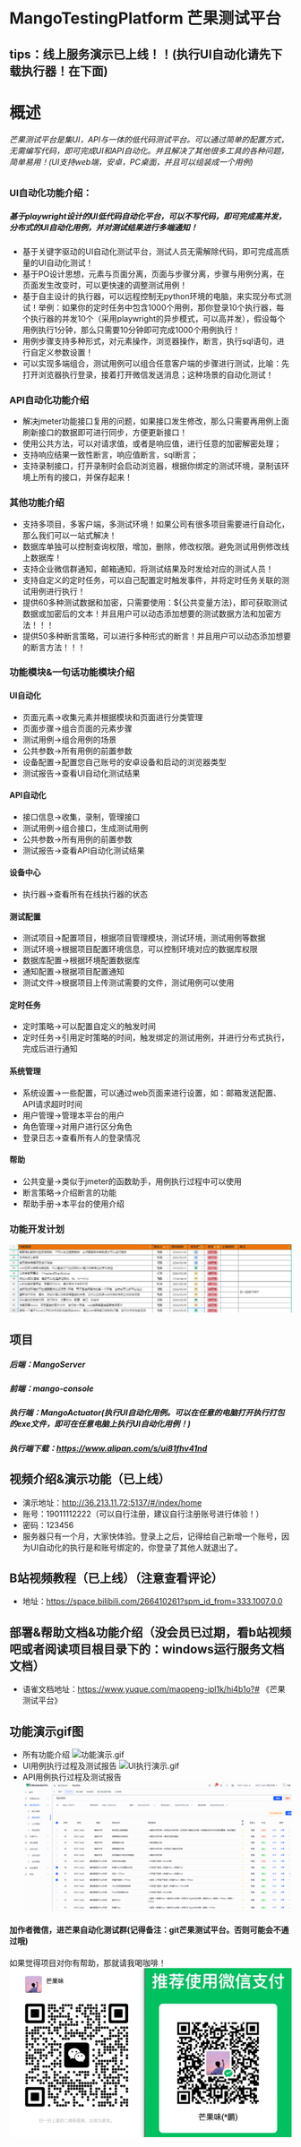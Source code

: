 # MangoTestingPlatform  芒果测试平台
## tips：线上服务演示已上线！！(执行UI自动化请先下载执行器！在下面)
# 概述
###### 芒果测试平台是集UI，API与一体的低代码测试平台。可以通过简单的配置方式，无需编写代码，即可完成UI和API自动化。并且解决了其他很多工具的各种问题，简单易用！(UI支持web端，安卓，PC桌面，并且可以组装成一个用例)

### UI自动化功能介绍：
##### 基于playwright设计的UI低代码自动化平台，可以不写代码，即可完成高并发，分布式的UI自动化用例，并对测试结果进行多端通知！
* 基于关键字驱动的UI自动化测试平台，测试人员无需解除代码，即可完成高质量的UI自动化测试！
* 基于PO设计思想，元素与页面分离，页面与步骤分离，步骤与用例分离，在页面发生改变时，可以更快速的调整测试用例！
* 基于自主设计的执行器，可以远程控制无python环境的电脑，来实现分布式测试！举例：如果你的定时任务中包含1000个用例，那你登录10个执行器，每个执行器的并发10个（采用playwright的异步模式，可以高并发），假设每个用例执行1分钟，那么只需要10分钟即可完成1000个用例执行！
* 用例步骤支持多种形式，对元素操作，浏览器操作，断言，执行sql语句，进行自定义参数设置！
* 可以实现多端组合，测试用例可以组合任意客户端的步骤进行测试，比喻：先打开浏览器执行登录，接着打开微信发送消息；这种场景的自动化测试！

### API自动化功能介绍
* 解决jmeter功能接口复用的问题，如果接口发生修改，那么只需要再用例上面刷新接口的数据即可进行同步，方便更新接口！
* 使用公共方法，可以对请求值，或者是响应值，进行任意的加密解密处理；
* 支持响应结果一致性断言，响应值断言，sql断言；
* 支持录制接口，打开录制时会启动浏览器，根据你绑定的测试环境，录制该环境上所有的接口，并保存起来！

### 其他功能介绍
* 支持多项目，多客户端，多测试环境！如果公司有很多项目需要进行自动化，那么我们可以一站式解决！
* 数据库单独可以控制查询权限，增加，删除，修改权限。避免测试用例修改线上数据库！
* 支持企业微信群通知，邮箱通知，将测试结果及时发给对应的测试人员！
* 支持自定义的定时任务，可以自己配置定时触发事件，并将定时任务关联的测试用例进行执行！
* 提供60多种测试数据和加密，只需要使用：${公共变量方法}，即可获取测试数据或加密后的文本！并且用户可以动态添加想要的测试数据方法和加密方法！！！
* 提供50多种断言策略，可以进行多种形式的断言！并且用户可以动态添加想要的断言方法！！！

### 功能模块&一句话功能模块介绍
#### UI自动化
* 页面元素->收集元素并根据模块和页面进行分类管理
* 页面步骤->组合页面的元素步骤
* 测试用例->组合用例的场景
* 公共参数->所有用例的前置参数
* 设备配置->配置您自己账号的安卓设备和启动的浏览器类型
* 测试报告->查看UI自动化测试结果
#### API自动化
* 接口信息->收集，录制，管理接口
* 测试用例->组合接口，生成测试用例
* 公共参数->所有用例的前置参数
* 测试报告->查看API自动化测试结果
#### 设备中心
* 执行器->查看所有在线执行器的状态
#### 测试配置
* 测试项目->配置项目，根据项目管理模块，测试环境，测试用例等数据
* 测试环境->根据项目配置环境信息，可以控制环境对应的数据库权限
* 数据库配置->根据环境配置数据库
* 通知配置->根据项目配置通知
* 测试文件->根据项目上传测试需要的文件，测试用例可以使用
#### 定时任务
* 定时策略->可以配置自定义的触发时间
* 定时任务->引用定时策略的时间，触发绑定的测试用例，并进行分布式执行，完成后进行通知
#### 系统管理
* 系统设置->一些配置，可以通过web页面来进行设置，如：邮箱发送配置、API请求超时时间
* 用户管理->管理本平台的用户
* 角色管理->对用户进行区分角色
* 登录日志->查看所有人的登录情况
#### 帮助
* 公共变量->类似于jmeter的函数助手，用例执行过程中可以使用
* 断言策略->介绍断言的功能
* 帮助手册->本平台的使用介绍

### 功能开发计划
![功能开发计划.jpg](功能开发计划.jpg)

## 项目
##### 后端：MangoServer
##### 前端：mango-console
##### 执行端：MangoActuator(执行UI自动化用例。可以在任意的电脑打开执行打包的exe文件，即可在任意电脑上执行UI自动化用例！)
##### 执行端下载：https://www.alipan.com/s/ui81fhv41nd

## 视频介绍&演示功能（已上线）
* 演示地址：http://36.213.11.72:5137/#/index/home
* 账号：19011112222（可以自行注册，建议自行注册账号进行体验！）
* 密码：123456
* 服务器只有一个月，大家快体验。登录上之后，记得给自己新增一个账号，因为UI自动化的执行是和账号绑定的，你登录了其他人就退出了。
## B站视频教程（已上线）（注意查看评论）
* 地址：https://space.bilibili.com/266410261?spm_id_from=333.1007.0.0
## 部署&帮助文档&功能介绍（没会员已过期，看b站视频吧或者阅读项目根目录下的：windows运行服务文档文档）
* 语雀文档地址：https://www.yuque.com/maopeng-ipl1k/hi4b1o?# 《芒果测试平台》

## 功能演示gif图
* 所有功能介绍
![功能演示.gif](功能演示.gif)
* UI用例执行过程及测试报告
![UI执行演示.gif](UI执行演示.gif)
* API用例执行过程及测试报告
![API执行演示.gif](API执行演示.gif)
#### 加作者微信，进芒果自动化测试群(记得备注：git芒果测试平台。否则可能会不通过哦)
如果觉得项目对你有帮助，那就请我喝咖啡！
![微信.jpg](微信.jpg)
